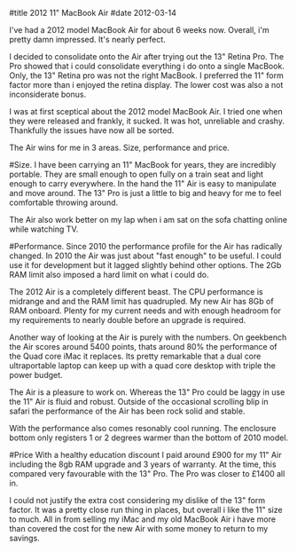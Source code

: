 #title 2012 11" MacBook Air
#date 2012-03-14

I've had a 2012 model MacBook Air for about 6 weeks now. Overall, i'm pretty damn impressed. It's nearly perfect. 

I decided to consolidate onto the Air after trying out the 13" Retina Pro. The Pro showed that i could consolidate everything i do onto a single MacBook. Only, the 13" Retina pro was not the right MacBook. I preferred the 11" form factor more than i enjoyed the retina display. The lower cost was also a not inconsiderate bonus. 

I was at first sceptical about the 2012 model MacBook Air. I tried one when they were released and frankly, it sucked. It was hot, unreliable and crashy. Thankfully the issues have now all be sorted.

The Air wins for me in 3 areas. Size, performance and price.

#Size.
I have been carrying an 11" MacBook for years, they are incredibly portable. They are small enough to open fully on a train seat and light enough to carry everywhere. In the hand the 11" Air is easy to manipulate and move around. The 13" Pro is just a little to big and heavy for me to feel comfortable throwing around. 

The Air also work better on my lap when i am sat on the sofa chatting online while watching TV.

#Performance.
Since 2010 the performance profile for the Air has radically changed. In 2010 the Air was just about "fast enough" to be useful. I could use it for development but it lagged slightly behind other options. The 2Gb RAM limit also imposed a hard limit on what i could do. 

The 2012 Air is a completely different beast. The CPU performance is midrange and and the RAM limit has quadrupled. My new Air has 8Gb of RAM onboard. Plenty for my current needs and with enough headroom for my requirements to nearly double before an upgrade is required.

Another way of looking at the Air is purely with the numbers. On geekbench the Air scores around 5400 points, thats around 80% the performance of the Quad core iMac it replaces. Its pretty remarkable that a dual core ultraportable laptop can keep up with a quad core desktop with triple the power budget.

The Air is a pleasure to work on. Whereas the 13" Pro could be laggy in use the 11" Air is fluid and robust. Outside of the occasional scrolling blip in safari the performance of the Air has been rock solid and stable.

With the performance also comes resonably cool running. The enclosure bottom only registers 1 or 2 degrees warmer than the bottom of 2010 model. 

#Price
With a healthy education discount I paid around £900 for my 11" Air including the 8gb RAM upgrade and 3 years of warranty.  At the time, this compared very favourable with the 13" Pro. The Pro was closer to £1400 all in.

I could not justify the extra cost considering my dislike of the 13" form factor. It was a pretty close run thing in places, but overall i like the 11" size to much. All in from selling my iMac and my old MacBook Air i have more than covered the cost for the new Air with some money to return to my savings. 



